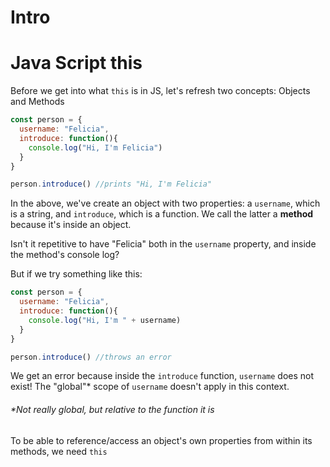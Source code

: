 # Intro

# Java Script this

Before we get into what `this` is in JS, let's refresh two concepts: Objects and Methods
```js
const person = {
  username: "Felicia",
  introduce: function(){
    console.log("Hi, I'm Felicia")
  }
}

person.introduce() //prints "Hi, I'm Felicia"
```
  

In the above, we've create an object with two properties: a `username`, which is a string, and `introduce`, which is a function. We call the latter a **method** because it's inside an object.

  

Isn't it repetitive to have "Felicia" both in the `username` property, and inside the method's console log?

  

But if we try something like this:

```js
const person = {
  username: "Felicia",
  introduce: function(){
    console.log("Hi, I'm " + username)
  }
}

person.introduce() //throws an error
```
  

We get an error because inside the `introduce` function, `username` does not exist! The "global"* scope of `username` doesn't apply in this context.

###### *Not really global, but relative to the function it is

To be able to reference/access an object's own properties from within its methods, we need `this`